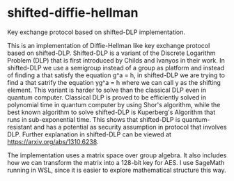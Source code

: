 # shifted-diffie-hellman
Key exchange protocol based on shifted-DLP implementation.

This is an implementation of Diffie-Hellman like key exchange protocol based on shifted-DLP. Shifted-DLP is a variant of the Discrete Logarithm Problem (DLP) that is first introduced by Childs and Ivanyos in their work. In shifted-DLP we use a semigroup instead of a group as platform and instead of finding a that satisfy the equation g^a = h, in shifted-DLP we are trying to find a that satrify the equation yg^a = h where we can call y as the shifting element. This variant is harder to solve than the classical DLP even in quantum computer. Classical DLP is proved to be efficiently solved in polynomial time in quantum computer by using Shor's algorithm, while the best known algorithm to solve shifted-DLP is Kuperberg's Algorithm that runs in sub-exponential time. This shows that shifted-DLP is quantum-resistant and has a potential as security assumption in protocol that involves DLP. Further explanation in shifted-DLP can be viewed at https://arxiv.org/abs/1310.6238.

The implementation uses a matrix space over group algebra. It also includes how we can transform the matrix into a 128-bit key for AES. I use SageMath running in WSL, since it is easier to explore mathematical structure this way.
